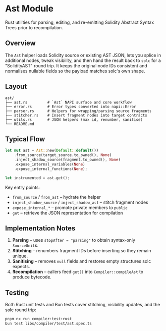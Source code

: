 # Ast Module

Rust utilities for parsing, editing, and re-emitting Solidity Abstract Syntax Trees prior to recompilation.

## Overview

The `Ast` helper loads Solidity source or existing AST JSON, lets you splice in additional nodes, tweak visibility, and then hand the result back to `solc` for a "SolidityAST" round trip. It keeps the original node IDs consistent and normalises nullable fields so the payload matches solc's own shape.

## Layout

```
ast/
├── ast.rs         # `Ast` NAPI surface and core workflow
├── error.rs       # Error types converted into napi::Error
├── parser.rs      # Helpers for wrapping/parsing source fragments
├── stitcher.rs    # Insert fragment nodes into target contracts
├── utils.rs       # JSON helpers (max id, renumber, sanitise)
└── README.md
```

## Typical Flow

```rust
let mut ast = Ast::new(Default::default())
    .from_source(target_source.to_owned(), None)
    .inject_shadow_source(fragment.to_owned(), None)
    .expose_internal_variables(None)
    .expose_internal_functions(None);

let instrumented = ast.get();
```

Key entry points:

- `from_source` / `from_ast` – hydrate the helper
- `inject_shadow_source` / `inject_shadow_ast` – stitch fragment nodes
- `expose_internal_*` – promote private members to `public`
- `get` – retrieve the JSON representation for compilation

## Implementation Notes

1. **Parsing** – uses `stopAfter = "parsing"` to obtain syntax-only `SourceUnit`s.
2. **Stitching** – renumbers fragment IDs before inserting so they remain unique.
3. **Sanitising** – removes `null` fields and restores empty structures solc expects.
4. **Recompilation** – callers feed `get()` into `Compiler::compileAst` to produce bytecode.

## Testing

Both Rust unit tests and Bun tests cover stitching, visibility updates, and the solc round trip:

```bash
pnpm nx run compiler:test:rust
bun test libs/compiler/test/ast.spec.ts
```
